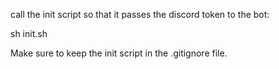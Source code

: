 call the init script so that it passes the discord token to the bot:

sh init.sh



Make sure to keep the init script in the .gitignore file. 


